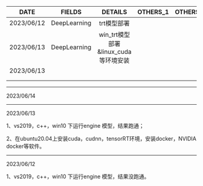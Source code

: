|    DATE    |    FIELDS    |               DETAILS                | OTHERS_1 | OTHERS_2 |
| :--------: | :----------: | :----------------------------------: | :------: | :------: |
| 2023/06/12 | DeepLearning |             trt模型部署              |          |          |
| 2023/06/13 | DeepLearning | win_trt模型部署&linux_cuda等环境安装 |          |          |
| 2023/06/13 |              |                                      |          |          |
|            |              |                                      |          |          |
|            |              |                                      |          |          |







---

2023/06/14



---

2023/06/13

1、vs2019，c++，win10 下运行engine 模型，结果跑通；

2、在ubuntu20.04上安装cuda，cudnn，tensorRT环境，安装docker，NVIDIA docker等软件。

---

2023/06/12

1、vs2019，c++，win10 下运行engine 模型，结果没跑通。

